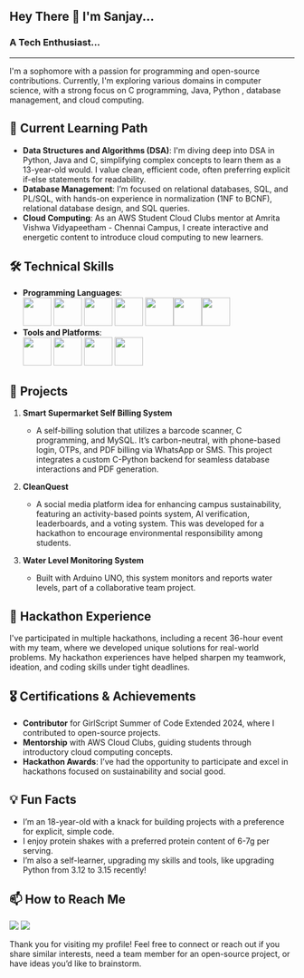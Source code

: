 ## Hey There 👋 I'm Sanjay...
### A Tech Enthusiast...
---
I'm a sophomore with a passion for programming and open-source contributions. Currently, I'm exploring various domains in computer science, with a strong focus on C programming, Java, Python , database management, and cloud computing. 

## 🌱 Current Learning Path
- **Data Structures and Algorithms (DSA)**: I'm diving deep into DSA in Python, Java and C, simplifying complex concepts to learn them as a 13-year-old would. I value clean, efficient code, often preferring explicit if-else statements for readability.
- **Database Management**: I’m focused on relational databases, SQL, and PL/SQL, with hands-on experience in normalization (1NF to BCNF), relational database design, and SQL queries.
- **Cloud Computing**: As an AWS Student Cloud Clubs mentor at Amrita Vishwa Vidyapeetham - Chennai Campus, I create interactive and energetic content to introduce cloud computing to new learners.

## 🛠 Technical Skills
- **Programming Languages**:<br/> <img height="50" width="50" src="https://img.icons8.com/color/48/000000/python.png" /> <img height="50" width="50" src="https://img.icons8.com/color/48/000000/c-programming.png" /> <img height="50" width="50" src="https://img.icons8.com/color/48/000000/java-coffee-cup-logo.png" /> <img height="50" width="50" src="https://img.icons8.com/color/48/000000/html-5.png" /> <img height="50" width="50" src="https://img.icons8.com/color/48/000000/css3.png" /><img height="50" width="50" src="https://img.icons8.com/color/48/000000/javascript.png"/><img height="50" width="50" src="https://img.icons8.com/color/48/000000/mysql-logo.png"/>
- **Tools and Platforms**:<br/> <img height="50" width="50" src="https://upload.wikimedia.org/wikipedia/commons/thumb/9/93/Amazon_Web_Services_Logo.svg/768px-Amazon_Web_Services_Logo.svg.png" /> <img height="50" width="50" src="https://img.icons8.com/color/48/000000/visual-studio-code-2019.png"/> <img height="50" width="50" src="https://img.icons8.com/color/50/000000/git.png"/> <img height="50" width="50" src="https://upload.wikimedia.org/wikipedia/commons/9/9e/UbuntuCoF.svg"/>

## 🚀 Projects
1. **Smart Supermarket Self Billing System**
   - A self-billing solution that utilizes a barcode scanner, C programming, and MySQL. It’s carbon-neutral, with phone-based login, OTPs, and PDF billing via WhatsApp or SMS. This project integrates a custom C-Python backend for seamless database interactions and PDF generation.

2. **CleanQuest**
   - A social media platform idea for enhancing campus sustainability, featuring an activity-based points system, AI verification, leaderboards, and a voting system. This was developed for a hackathon to encourage environmental responsibility among students.

3. **Water Level Monitoring System**
   - Built with Arduino UNO, this system monitors and reports water levels, part of a collaborative team project.

## 💼 Hackathon Experience
I've participated in multiple hackathons, including a recent 36-hour event with my team, where we developed unique solutions for real-world problems. My hackathon experiences have helped sharpen my teamwork, ideation, and coding skills under tight deadlines.

## 🎖 Certifications & Achievements
- **Contributor** for GirlScript Summer of Code Extended 2024, where I contributed to open-source projects.
- **Mentorship** with AWS Cloud Clubs, guiding students through introductory cloud computing concepts.
- **Hackathon Awards**: I’ve had the opportunity to participate and excel in hackathons focused on sustainability and social good.

## 💡 Fun Facts
- I’m an 18-year-old with a knack for building projects with a preference for explicit, simple code.
- I enjoy protein shakes with a preferred protein content of 6-7g per serving.
- I’m also a self-learner, upgrading my skills and tools, like upgrading Python from 3.12 to 3.15 recently!

## 📫 How to Reach Me
[<img src="https://img.shields.io/badge/Gmail-D14836?style=for-the-badge&logo=gmail&logoColor=white"/>](mailto:sanjaysrinivasan095@gmail.com)
[<img src="https://img.shields.io/badge/LinkedIn-0077B5?style=for-the-badge&logo=linkedin&logoColor=white" />](https://www.linkedin.com/in/sanjays12)

Thank you for visiting my profile! Feel free to connect or reach out if you share similar interests, need a team member for an open-source project, or have ideas you’d like to brainstorm.



